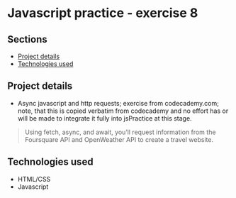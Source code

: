# Javascript practice - exercise 8

## Sections

- [Project details](#Project-details)
- [Technologies used](#technologies-used)

## Project details

- Async javascript and http requests; exercise from codecademy.com; note, that this is copied verbatim from codecademy and no effort has or will be made to integrate it fully into jsPractice at this stage.
>  Using fetch, async, and await, you’ll request information from the Foursquare API and OpenWeather API to create a travel website. 

## Technologies used
- HTML/CSS
- Javascript